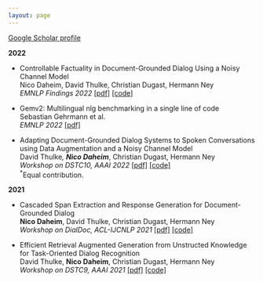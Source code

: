 ```yaml
---
layout: page
---
```


[Google Scholar
profile](https://scholar.google.com/citations?user=n6wJfqUAAAAJ&hl=en&oi=ao)

**2022**
- Controllable Factuality in Document-Grounded Dialog Using a Noisy Channel Model <br/>
  Nico Daheim, David Thulke, Christian Dugast, Hermann Ney <br/>
  _EMNLP Findings 2022_ [[pdf]](https://arxiv.org/pdf/2210.17418.pdf) [[code]](https://github.com/ndaheim/noisy_channel_model) <br/>
  
- Gemv2: Multilingual nlg benchmarking in a single line of code <br/>
  Sebastian Gehrmann et al. <br/>
  _EMNLP 2022_ [[pdf]](https://arxiv.org/pdf/2206.11249) <br/>

- Adapting Document-Grounded Dialog Systems to Spoken Conversations using Data Augmentation and a Noisy Channel Model <br/>
  David Thulke<sup>*</sup>, **Nico Daheim**<sup>*</sup>, Christian Dugast, Hermann Ney <br/>
  _Workshop on DSTC10, AAAI 2022_ [[pdf]](https://arxiv.org/pdf/2112.08844.pdf) [[code]](https://github.com/dthulke/dstc10-track2) <br/>
  <sup>*</sup>Equal contribution.

**2021**

- Cascaded Span Extraction and Response Generation for Document-Grounded Dialog <br/>
  **Nico Daheim**, David Thulke, Christian Dugast, Hermann Ney <br/>
  _Workshop on DialDoc, ACL-IJCNLP 2021_ [[pdf]](https://arxiv.org/pdf/2106.07275.pdf) [[code]](https://github.com/ndaheim/dialdoc-sharedtask-21)

- Efficient Retrieval Augmented Generation from Unstructed Knowledge for Task-Oriented Dialog
  Recognition <br/>
  David Thulke, **Nico Daheim**, Christian Dugast, Hermann Ney <br/>
  _Workshop on DSTC9, AAAI 2021_ [[pdf]](https://arxiv.org/pdf/2102.04643.pdf) [[code]](https://github.com/dthulke/dstc9-track1)
